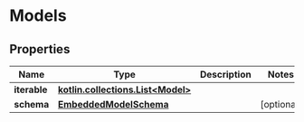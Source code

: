 
# Models

## Properties
Name | Type | Description | Notes
------------ | ------------- | ------------- | -------------
**iterable** | [**kotlin.collections.List&lt;Model&gt;**](Model) |  | 
**schema** | [**EmbeddedModelSchema**](EmbeddedModelSchema) |  |  [optional]



